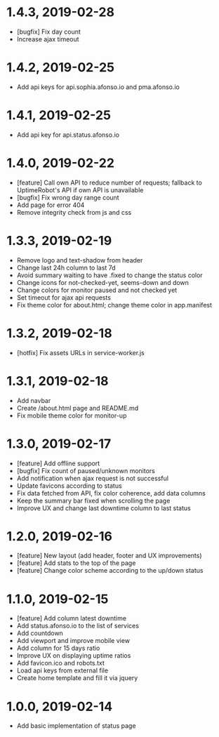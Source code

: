 # 1.4.3, 2019-02-28
  - [bugfix] Fix day count
  - Increase ajax timeout

# 1.4.2, 2019-02-25
  - Add api keys for api.sophia.afonso.io and pma.afonso.io

# 1.4.1, 2019-02-25
  - Add api key for api.status.afonso.io

# 1.4.0, 2019-02-22
  - [feature] Call own API to reduce number of requests; fallback to UptimeRobot's API if own API is unavailable
  - [bugfix] Fix wrong day range count
  - Add page for error 404
  - Remove integrity check from js and css

# 1.3.3, 2019-02-19
  - Remove logo and text-shadow from header
  - Change last 24h column to last 7d
  - Avoid summary waiting to have .fixed to change the status color
  - Change icons for not-checked-yet, seems-down and down
  - Change colors for monitor paused and not checked yet
  - Set timeout for ajax api requests
  - Fix theme color for about.html; change theme color in app.manifest

# 1.3.2, 2019-02-18
  - [hotfix] Fix assets URLs in service-worker.js

# 1.3.1, 2019-02-18
  - Add navbar
  - Create /about.html page and README.md
  - Fix mobile theme color for monitor-up

# 1.3.0, 2019-02-17
  - [feature] Add offline support
  - [bugfix] Fix count of paused/unknown monitors
  - Add notification when ajax request is not successful
  - Update favicons according to status
  - Fix data fetched from API, fix color coherence, add data columns
  - Keep the summary bar fixed when scrolling the page
  - Improve UX and change last downtime column to last status

# 1.2.0, 2019-02-16
  - [feature] New layout (add header, footer and UX improvements)
  - [feature] Add stats to the top of the page
  - [feature] Change color scheme according to the up/down status

# 1.1.0, 2019-02-15
  - [feature] Add column latest downtime
  - Add status.afonso.io to the list of services
  - Add countdown
  - Add viewport and improve mobile view
  - Add column for 15 days ratio
  - Improve UX on displaying uptime ratios
  - Add favicon.ico and robots.txt
  - Load api keys from external file
  - Create home template and fill it via jquery

# 1.0.0, 2019-02-14
  - Add basic implementation of status page
